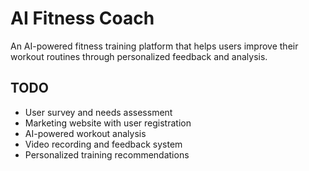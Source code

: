 # AI Fitness Coach

An AI-powered fitness training platform that helps users improve their workout routines through personalized feedback and analysis.

## TODO

- User survey and needs assessment
- Marketing website with user registration
- AI-powered workout analysis
- Video recording and feedback system
- Personalized training recommendations